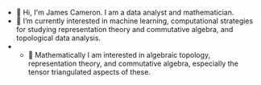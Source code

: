 - 👋 Hi, I'm James Cameron. I am a data analyst and mathematician.
- 🌱 I’m currently interested in machine learning, computational strategies for studying representation theory and commutative algebra, and topological data analysis.
- - 👀 Mathematically I am interested in algebraic topology, representation theory, and commutative algebra, especially the tensor triangulated aspects of these.



<!---
james-c-cameron/james-c-cameron is a ✨ special ✨ repository because its `README.md` (this file) appears on your GitHub profile.
You can click the Preview link to take a look at your changes.
--->
